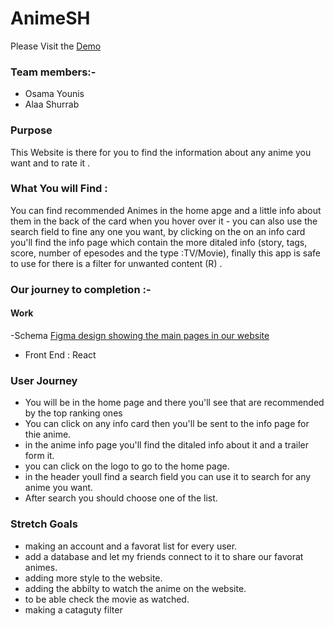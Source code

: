 # AnimeSH

Please Visit the [Demo](https://zealous-wright-340fd3.netlify.app/)

### Team members:-

- Osama Younis
- Alaa Shurrab

### Purpose

This Website is there for you to find the information about any anime you want and to rate it .

### What You will Find :

You can find recommended Animes in the home apge and a little info about them in the back of the card when you hover over it - you can also use the search field to fine any one you want, by clicking on the on an info card you'll find the info page which contain the more ditaled info (story, tags, score, number of epesodes and the type :TV/Movie), finally this app is safe to use for there is a filter for unwanted content (R) .

### Our journey to completion :-

#### Work

-Schema
[Figma design showing the main pages in our website](https://www.figma.com/file/m5XipI3dKe2MDphOily6Jr/Untitled?node-id=0%3A1)

- Front End : React

### User Journey

- You will be in the home page and there you'll see that are recommended by the top ranking ones
- You can click on any info card then you'll be sent to the info page for thie anime.
- in the anime info page you'll find the ditaled info about it and a trailer form it.
- you can click on the logo to go to the home page.
- in the header youll find a search field you can use it to search for any anime you want.
- After search you should choose one of the list.

### Stretch Goals

- making an account and a favorat list for every user.
- add a database and let my friends connect to it to share our favorat animes.
- adding more style to the website.
- adding the abbilty to watch the anime on the website.
- to be able check the movie as watched.
- making a cataguty filter